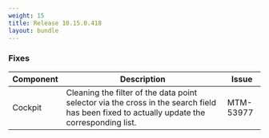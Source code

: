 ```yaml
---
weight: 15
title: Release 10.15.0.418
layout: bundle
---
```


<!--10.15.0.413 - 10.15.0.418-->

### Fixes

<div><table ><colgroup>
<col style="width: 15%;"><col style="width: 70%;"><col style="width: 15%;"></colgroup>
<thead><tr>
<th>
Component</th>
<th>
Description</th>
<th>
Issue</th>
</tr>
</thead><tbody>

<tr>
<td>Cockpit</td>
<td>Cleaning the filter of the data point selector via the cross in the search field has been fixed to actually update the corresponding list.</td>

<td>MTM-53977</td>
</tr>

</tbody></table></div>
